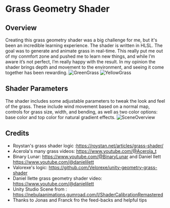 # Grass Geometry Shader
## Overview
Creating this grass geometry shader was a big challenge for me, but it's been an incredible learning experience. The shader is written in HLSL. The goal was to generate and animate grass in real-time. This really put me out of my conmfort zone and pushed me to learn new things, and while I’m aware it’s not perfect, I’m really happy with the result. In my opinion the shader brings depth and movement to the environment, and seeing it come together has been rewarding.
![GreenGrass](https://github.com/user-attachments/assets/841594a3-fd3c-4fbc-9202-0e4a83c899d8)
![YellowGrass](https://github.com/user-attachments/assets/e8075d3e-118c-4eb1-8331-e0cdbbe670e7)




## Shader Parameters
The shader includes some adjustable parameters to tweak the look and feel of the grass. These include wind movement based on a normal map, controls for grass size, width, and bending, as well as two color options: base color and top color for natural gradient effects.
![SceneOverview](https://github.com/user-attachments/assets/8f09d6a8-4255-41af-8d68-543ca5256868)

## Credits
- Roystan's grass shader logic :https://roystan.net/articles/grass-shader/
- Acerola's many grass videos: https://www.youtube.com/@Acerola_t
- Binary Lunar: https://www.youtube.com/@BinaryLunar and Daniel Ilett https://www.youtube.com/@danielilett
- Valorexe's logic: https://github.com/Velorexe/unity-geometry-grass-shader
- Daniel Ilette grass geometry shader video: https://www.youtube.com/@danielilett
- Unity Studio Scene from : https://nebulaanimations.gumroad.com/l/ShaderCalibrationRemastered
- Thanks to Jonas and Franck fro the feed-backs and helpful tips
